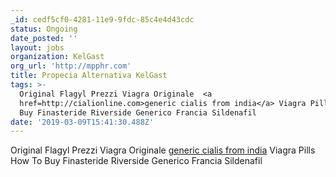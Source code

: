 ```yaml
---
_id: cedf5cf0-4281-11e9-9fdc-85c4e4d43cdc
status: Ongoing
date_posted: ''
layout: jobs
organization: KelGast
org_url: 'http://mpphr.com'
title: Propecia Alternativa KelGast
tags: >-
  Original Flagyl Prezzi Viagra Originale  <a
  href=http://cialionline.com>generic cialis from india</a> Viagra Pills How To
  Buy Finasteride Riverside Generico Francia Sildenafil
date: '2019-03-09T15:41:30.488Z'
---
```

Original Flagyl Prezzi Viagra Originale  <a href=http://cialionline.com>generic cialis from india</a> Viagra Pills How To Buy Finasteride Riverside Generico Francia Sildenafil
